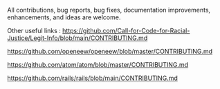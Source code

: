 All contributions, bug reports, bug fixes, documentation improvements, enhancements, and ideas are welcome.

Other useful links :
https://github.com/Call-for-Code-for-Racial-Justice/Legit-Info/blob/main/CONTRIBUTING.md

https://github.com/openeew/openeew/blob/master/CONTRIBUTING.md

https://github.com/atom/atom/blob/master/CONTRIBUTING.md

https://github.com/rails/rails/blob/main/CONTRIBUTING.md
